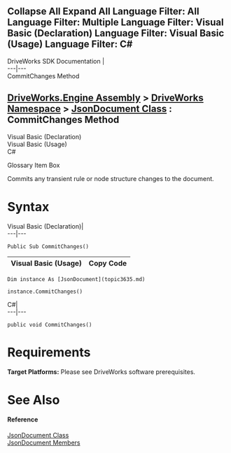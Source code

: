 Collapse All Expand All Language Filter: All  Language Filter: Multiple  Language Filter: Visual Basic (Declaration) Language Filter: Visual Basic (Usage) Language Filter: C#  
---  
DriveWorks SDK Documentation  |   
---|---  
CommitChanges Method   
  
[DriveWorks.Engine Assembly](topic2156.md) > [DriveWorks Namespace](topic2159.md) > [JsonDocument Class](topic3635.md) : CommitChanges Method  
---  
  
Visual Basic (Declaration)    
Visual Basic (Usage)    
C# 

Glossary Item Box

Commits any transient rule or node structure changes to the document. 

# Syntax

Visual Basic (Declaration)|   
---|---  
      
    
    Public Sub CommitChanges()   
  
Visual Basic (Usage)| Copy Code  
---|---  
      
    
    Dim instance As [JsonDocument](topic3635.md)
     
    instance.CommitChanges()  
  
C#|   
---|---  
      
    
    public void CommitChanges()  
  
# Requirements

**Target Platforms:** Please see DriveWorks software prerequisites.

# See Also

#### Reference

[JsonDocument Class](topic3635.md)   
[JsonDocument Members](topic3636.md)


